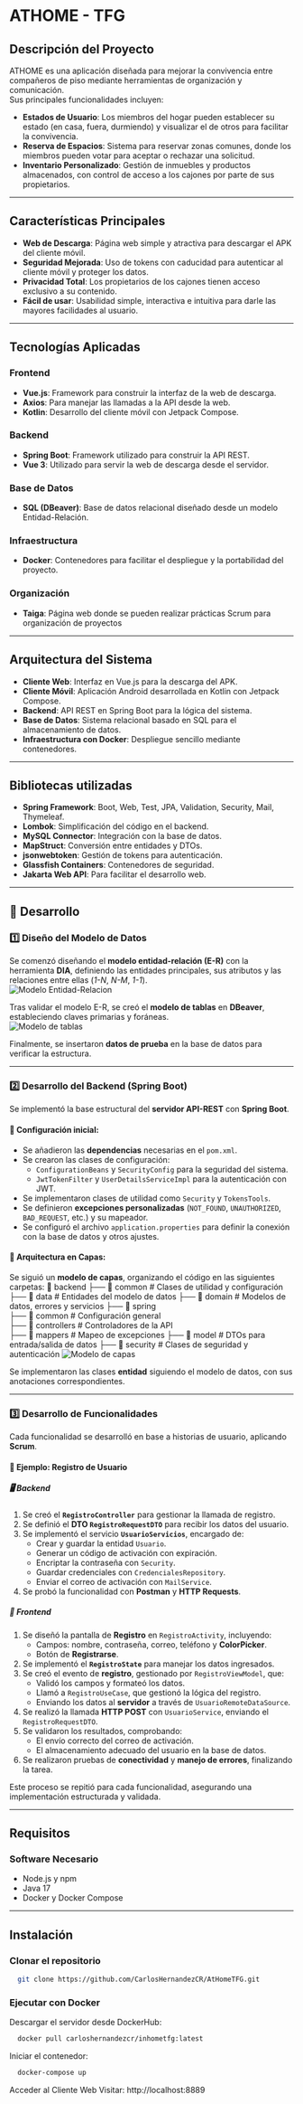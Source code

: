 # **ATHOME - TFG**

## **Descripción del Proyecto**
ATHOME es una aplicación diseñada para mejorar la convivencia entre compañeros de piso mediante herramientas de organización y comunicación.  
Sus principales funcionalidades incluyen:  
- **Estados de Usuario**: Los miembros del hogar pueden establecer su estado (en casa, fuera, durmiendo) y visualizar el de otros para facilitar la convivencia.  
- **Reserva de Espacios**: Sistema para reservar zonas comunes, donde los miembros pueden votar para aceptar o rechazar una solicitud.  
- **Inventario Personalizado**: Gestión de inmuebles y productos almacenados, con control de acceso a los cajones por parte de sus propietarios.

---

## **Características Principales**
- **Web de Descarga**: Página web simple y atractiva para descargar el APK del cliente móvil.  
- **Seguridad Mejorada**: Uso de tokens con caducidad para autenticar al cliente móvil y proteger los datos.  
- **Privacidad Total**: Los propietarios de los cajones tienen acceso exclusivo a su contenido.  
- **Fácil de usar**: Usabilidad simple, interactiva e intuitiva para darle las mayores facilidades al usuario.

---

## **Tecnologías Aplicadas**

### **Frontend**
- **Vue.js**: Framework para construir la interfaz de la web de descarga.  
- **Axios**: Para manejar las llamadas a la API desde la web.  
- **Kotlin**: Desarrollo del cliente móvil con Jetpack Compose.  

### **Backend**
- **Spring Boot**: Framework utilizado para construir la API REST.  
- **Vue 3**: Utilizado para servir la web de descarga desde el servidor.  

### **Base de Datos**
- **SQL (DBeaver)**: Base de datos relacional diseñado desde un modelo Entidad-Relación.  

### **Infraestructura**
- **Docker**: Contenedores para facilitar el despliegue y la portabilidad del proyecto.  

### **Organización**
- **Taiga**: Página web donde se pueden realizar prácticas Scrum para organización de proyectos 
---

## **Arquitectura del Sistema**
- **Cliente Web**: Interfaz en Vue.js para la descarga del APK.  
- **Cliente Móvil**: Aplicación Android desarrollada en Kotlin con Jetpack Compose.  
- **Backend**: API REST en Spring Boot para la lógica del sistema.  
- **Base de Datos**: Sistema relacional basado en SQL para el almacenamiento de datos.  
- **Infraestructura con Docker**: Despliegue sencillo mediante contenedores.  

---

## **Bibliotecas utilizadas**
- **Spring Framework**: Boot, Web, Test, JPA, Validation, Security, Mail, Thymeleaf.  
- **Lombok**: Simplificación del código en el backend.  
- **MySQL Connector**: Integración con la base de datos.  
- **MapStruct**: Conversión entre entidades y DTOs.  
- **jsonwebtoken**: Gestión de tokens para autenticación.  
- **Glassfish Containers**: Contenedores de seguridad.  
- **Jakarta Web API**: Para facilitar el desarrollo web.  

---
## 🚀 Desarrollo

### 1️⃣ Diseño del Modelo de Datos  
Se comenzó diseñando el **modelo entidad-relación (E-R)** con la herramienta **DIA**, definiendo las entidades principales, sus atributos y las relaciones entre ellas (*1-N*, *N-M*, *1-1*).  
![Modelo Entidad-Relacion](images/modelo_E-R.png)  

Tras validar el modelo E-R, se creó el **modelo de tablas** en **DBeaver**, estableciendo claves primarias y foráneas.  
![Modelo de tablas](images/tablas.png)  

Finalmente, se insertaron **datos de prueba** en la base de datos para verificar la estructura.

---

### 2️⃣ Desarrollo del Backend (Spring Boot)
Se implementó la base estructural del **servidor API-REST** con **Spring Boot**.  
#### 🔹 Configuración inicial:
- Se añadieron las **dependencias** necesarias en el `pom.xml`.
- Se crearon las clases de configuración:
  - `ConfigurationBeans` y `SecurityConfig` para la seguridad del sistema.
  - `JwtTokenFilter` y `UserDetailsServiceImpl` para la autenticación con JWT.
- Se implementaron clases de utilidad como `Security` y `TokensTools`.
- Se definieron **excepciones personalizadas** (`NOT_FOUND`, `UNAUTHORIZED`, `BAD_REQUEST`, etc.) y su mapeador.
- Se configuró el archivo `application.properties` para definir la conexión con la base de datos y otros ajustes.

#### 🔹 Arquitectura en Capas:
Se siguió un **modelo de capas**, organizando el código en las siguientes carpetas:
📂 backend
           ├── 📂 common # Clases de utilidad y configuración 
           ├── 📂 data # Entidades del modelo de datos 
           ├── 📂 domain # Modelos de datos, errores y servicios 
           ├── 📂 spring  
                 ├── 📂 common # Configuración general  
                 ├── 📂 controllers # Controladores de la API  
                 ├── 📂 mappers # Mapeo de excepciones 
                 ├── 📂 model # DTOs para entrada/salida de datos 
                 ├── 📂 security # Clases de seguridad y autenticación
   ![Modelo de capas](images/modelo_capas.png)

Se implementaron las clases **entidad** siguiendo el modelo de datos, con sus anotaciones correspondientes.

---

### 3️⃣ Desarrollo de Funcionalidades
Cada funcionalidad se desarrolló en base a historias de usuario, aplicando **Scrum**.

#### 📌 **Ejemplo: Registro de Usuario**
##### 🖥️ **Backend**
1. Se creó el **`RegistroController`** para gestionar la llamada de registro.
2. Se definió el **DTO `RegistroRequestDTO`** para recibir los datos del usuario.
3. Se implementó el servicio **`UsuarioServicios`**, encargado de:
   - Crear y guardar la entidad `Usuario`.
   - Generar un código de activación con expiración.
   - Encriptar la contraseña con `Security`.
   - Guardar credenciales con `CredencialesRepository`.
   - Enviar el correo de activación con `MailService`.
4. Se probó la funcionalidad con **Postman** y **HTTP Requests**.

##### 🎨 **Frontend**
1. Se diseñó la pantalla de **Registro** en `RegistroActivity`, incluyendo:
   - Campos: nombre, contraseña, correo, teléfono y **ColorPicker**.
   - Botón de **Registrarse**.
2. Se implementó el **`RegistroState`** para manejar los datos ingresados.
3. Se creó el evento de **registro**, gestionado por `RegistroViewModel`, que:
   - Validó los campos y formateó los datos.
   - Llamó a `RegistroUseCase`, que gestionó la lógica del registro.
   - Enviando los datos al **servidor** a través de `UsuarioRemoteDataSource`.
4. Se realizó la llamada **HTTP POST** con `UsuarioService`, enviando el `RegistroRequestDTO`.
5. Se validaron los resultados, comprobando:
   - El envío correcto del correo de activación.
   - El almacenamiento adecuado del usuario en la base de datos.
6. Se realizaron pruebas de **conectividad** y **manejo de errores**, finalizando la tarea.

Este proceso se repitió para cada funcionalidad, asegurando una implementación estructurada y validada.

---

## **Requisitos**
### **Software Necesario**
- Node.js y npm  
- Java 17  
- Docker y Docker Compose  

---

## **Instalación**
### **Clonar el repositorio**
```bash
  git clone https://github.com/CarlosHernandezCR/AtHomeTFG.git
```

### **Ejecutar con Docker**
Descargar el servidor desde DockerHub:
```bash
  docker pull carloshernandezcr/inhometfg:latest
```
Iniciar el contenedor:
```bash
  docker-compose up
```
Acceder al Cliente Web
Visitar: http://localhost:8889
